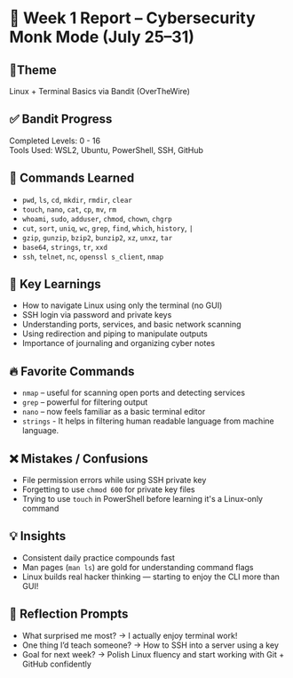 # 🧾 Week 1 Report – Cybersecurity Monk Mode (July 25–31)

## 📌Theme
Linux + Terminal Basics via Bandit (OverTheWire)

## ✅ Bandit Progress
Completed Levels: 0 - 16  
Tools Used: WSL2, Ubuntu, PowerShell, SSH, GitHub  

## 🧠 Commands Learned
- `pwd`, `ls`, `cd`, `mkdir`, `rmdir`, `clear`
- `touch`, `nano`, `cat`, `cp`, `mv`, `rm`
- `whoami`, `sudo`, `adduser`, `chmod`, `chown`, `chgrp`
- `cut`, `sort`, `uniq`, `wc`, `grep`, `find`, `which`, `history`, `|`
- `gzip`, `gunzip`, `bzip2`, `bunzip2`, `xz`, `unxz`, `tar`
- `base64`, `strings`, `tr`, `xxd`
- `ssh`, `telnet`, `nc`, `openssl s_client`, `nmap`

## 📒 Key Learnings
- How to navigate Linux using only the terminal (no GUI)
- SSH login via password and private keys
- Understanding ports, services, and basic network scanning
- Using redirection and piping to manipulate outputs
- Importance of journaling and organizing cyber notes
## 🔥 Favorite Commands
- `nmap` – useful for scanning open ports and detecting services
- `grep` – powerful for filtering output
- `nano` – now feels familiar as a basic terminal editor
- `strings` - It helps in filtering human readable language from machine language.

## ❌ Mistakes / Confusions
- File permission errors while using SSH private key
- Forgetting to use `chmod 600` for private key files
- Trying to use `touch` in PowerShell before learning it's a Linux-only command

## 💡 Insights
- Consistent daily practice compounds fast
- Man pages (`man ls`) are gold for understanding command flags
- Linux builds real hacker thinking — starting to enjoy the CLI more than GUI!

## 🧠 Reflection Prompts
- What surprised me most? → I actually enjoy terminal work!
- One thing I’d teach someone? → How to SSH into a server using a key
- Goal for next week? → Polish Linux fluency and start working with Git + GitHub confidently